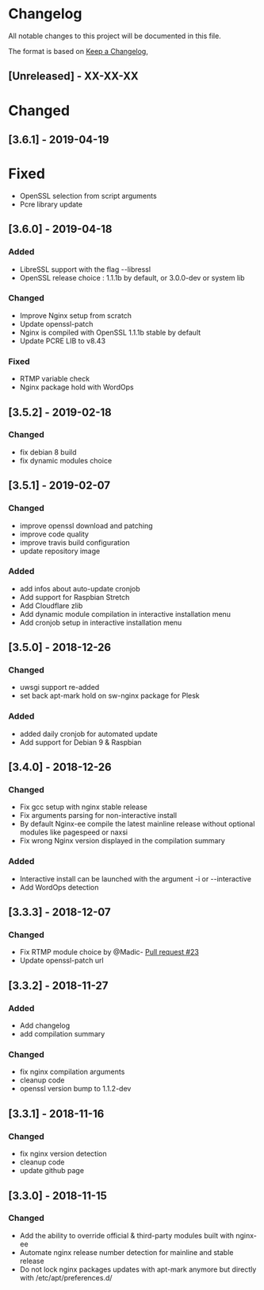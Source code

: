 # Changelog

All notable changes to this project will be documented in this file.

The format is based on [Keep a Changelog](https://keepachangelog.com/en/1.0.0/),

## [Unreleased] - XX-XX-XX

# Changed

## [3.6.1] - 2019-04-19

# Fixed

- OpenSSL selection from script arguments
- Pcre library update

## [3.6.0] - 2019-04-18

### Added

- LibreSSL support with the flag --libressl
- OpenSSL release choice : 1.1.1b by default, or 3.0.0-dev or system lib

### Changed

- Improve Nginx setup from scratch
- Update openssl-patch
- Nginx is compiled with OpenSSL 1.1.1b stable by default
- Update PCRE LIB to v8.43

### Fixed

- RTMP variable check
- Nginx package hold with WordOps

## [3.5.2] - 2019-02-18

### Changed

- fix debian 8 build
- fix dynamic modules choice

## [3.5.1] - 2019-02-07

### Changed

- improve openssl download and patching
- improve code quality
- improve travis build configuration
- update repository image

### Added

- add infos about auto-update cronjob
- Add support for Raspbian Stretch
- Add Cloudflare zlib
- Add dynamic module compilation in interactive installation menu
- Add cronjob setup in interactive installation menu

## [3.5.0] - 2018-12-26

### Changed

- uwsgi support re-added
- set back apt-mark hold on sw-nginx package for Plesk

### Added

- added daily cronjob for automated update
- Add support for Debian 9 & Raspbian

## [3.4.0] - 2018-12-26

### Changed

- Fix gcc setup with nginx stable release
- Fix arguments parsing for non-interactive install
- By default Nginx-ee compile the latest mainline release without optional modules like pagespeed or naxsi
- Fix wrong Nginx version displayed in the compilation summary

### Added

- Interactive install can be launched with the argument -i or --interactive
- Add WordOps detection

## [3.3.3] - 2018-12-07

### Changed

- Fix RTMP module choice by @Madic- [Pull request #23](https://github.com/VirtuBox/nginx-ee/pull/23)
- Update openssl-patch url

## [3.3.2] - 2018-11-27

### Added

- Add changelog
- add compilation summary

### Changed

- fix nginx compilation arguments
- cleanup code
- openssl version bump to 1.1.2-dev

## [3.3.1] - 2018-11-16

### Changed

- fix nginx version detection
- cleanup code
- update github page

## [3.3.0] - 2018-11-15

### Changed

- Add the ability to override official & third-party modules built with nginx-ee
- Automate nginx release number detection for mainline and stable release
- Do not lock nginx packages updates with apt-mark anymore but directly with /etc/apt/preferences.d/
